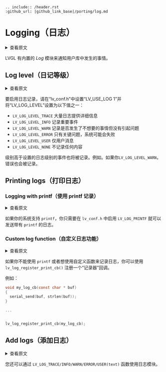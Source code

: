 ```eval_rst
.. include:: /header.rst 
:github_url: |github_link_base|/porting/log.md
```
# Logging（日志）

<details>
<summary>查看原文</summary>
<p>

LVGL has built-in *Log* module to inform the user about what is happening in the library.

</p>
</details>

LVGL 有内置的 *Log* 模块来通知用户库中发生的事情。

## Log level（日记等级）

<details>
<summary>查看原文</summary>
<p>

To enable logging, set `LV_USE_LOG  1` in `lv_conf.h` and set `LV_LOG_LEVEL` to one of the following values:
- `LV_LOG_LEVEL_TRACE` A lot of logs to give detailed information
- `LV_LOG_LEVEL_INFO`  Log important events
- `LV_LOG_LEVEL_WARN`  Log if something unwanted happened but didn't cause a problem
- `LV_LOG_LEVEL_ERROR` Only critical issues, where the system may fail
- `LV_LOG_LEVEL_USER` Only user messages
- `LV_LOG_LEVEL_NONE`  Do not log anything

The events which have a higher level than the set log level will be logged too. E.g. if you `LV_LOG_LEVEL_WARN`, errors will be also logged.

</p>
</details>

要启用日志记录，请在“lv_conf.h”中设置“LV_USE_LOG 1”并将“LV_LOG_LEVEL”设置为以下值之一：
- `LV_LOG_LEVEL_TRACE` 大量日志提供详细信息
- `LV_LOG_LEVEL_INFO` 记录重要事件
- `LV_LOG_LEVEL_WARN` 记录是否发生了不想要的事情但没有引起问题
- `LV_LOG_LEVEL_ERROR` 只有关键问题，系统可能会失败
- `LV_LOG_LEVEL_USER` 仅用户消息
- `LV_LOG_LEVEL_NONE` 不记录任何内容

级别高于设置的日志级别的事件也将被记录。例如。如果你`LV_LOG_LEVEL_WARN`，错误也会被记录。

## Printing logs（打印日志）

### Logging with printf（使用 printf 记录）

<details>
<summary>查看原文</summary>
<p>

If your system supports `printf`, you just need to enable `LV_LOG_PRINTF` in `lv_conf.h` to send the logs with `printf`.

</p>
</details>

如果你的系统支持 `printf`，你只需要在 `lv_conf.h` 中启用 `LV_LOG_PRINTF` 就可以发送带有 `printf` 的日志。

### Custom log function（自定义日志功能）

<details>
<summary>查看原文</summary>
<p>

If you can't use `printf` or want to use a custom function to log, you can register a "logger" callback with `lv_log_register_print_cb()`. 

For example:

</p>
</details>

如果你不能使用 `printf` 或者想使用自定义函数来记录日志，你可以使用 `lv_log_register_print_cb()` 注册一个“记录器”回调。

例如：

```c
void my_log_cb(const char * buf)
{
  serial_send(buf, strlen(buf));
}

...


lv_log_register_print_cb(my_log_cb);

```

## Add logs（添加日志）

<details>
<summary>查看原文</summary>
<p>

You can also use the log module via the `LV_LOG_TRACE/INFO/WARN/ERROR/USER(text)` functions.

</p>
</details>

您还可以通过 `LV_LOG_TRACE/INFO/WARN/ERROR/USER(text)` 函数使用日志模块。
